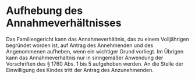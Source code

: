 # Aufhebung des Annahmeverhältnisses

Das Familiengericht kann das Annahmeverhältnis, das zu einem Volljährigen begründet worden ist, auf Antrag des Annehmenden und des Angenommenen aufheben, wenn ein wichtiger Grund vorliegt. Im Übrigen kann das Annahmeverhältnis nur in sinngemäßer Anwendung der Vorschriften des § 1760 Abs. 1 bis 5 aufgehoben werden. An die Stelle der Einwilligung des Kindes tritt der Antrag des Anzunehmenden.
